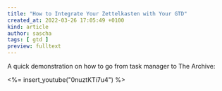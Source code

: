 ```yaml
---
title: "How to Integrate Your Zettelkasten with Your GTD"
created_at: 2022-03-26 17:05:49 +0100
kind: article
author: sascha
tags: [ gtd ]
preview: fulltext
---
```


A quick demonstration on how to go from task manager to The Archive:

<%= insert_youtube("0nuztKTi7u4") %>

